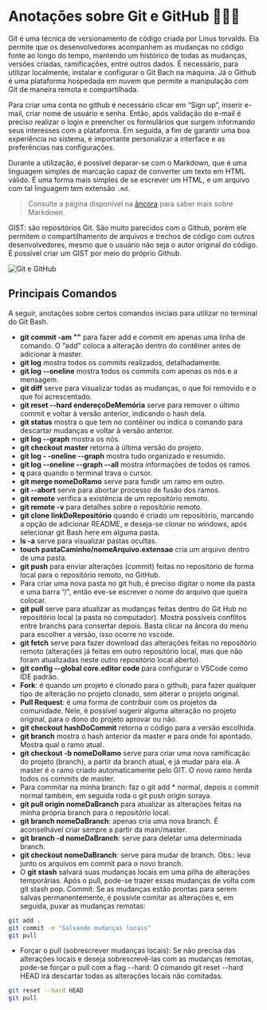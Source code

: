 # Anotações sobre Git e GitHub 🐱‍👤🐙

Git é uma técnica de versionamento de código criada por Linus torvalds. Ela permite que os desenvolvedores acompanhem as mudanças no código fonte ao longo do tempo, mantendo um histórico de todas as mudanças, versões criadas, ramificações, entre outros dados. É necessário, para utilizar localmente, instalar e configurar o Git Bach na máquina.
Já o Github é uma plataforma hospedada em nuvem que permite a manipulação com Git de maneira remota e compartilhada.

Para criar uma conta no github é necessário clicar em “Sign up”, inserir e-mail, criar nome de usuário e senha. Então, após validação do e-mail é preciso realizar o login e preencher os formulários que surgem informando seus interesses com a plataforma. Em seguida, a fim de garantir uma boa experiência no sistema, é importante personalizar a interface e as preferências nas configurações.

Durante a utilização, é possível deparar-se com o Markdown, que é uma linguagem simples de marcação capaz de converter um texto em HTML válido. É uma forma mais simples de se escrever um HTML, e um arquivo com tal linguagem tem extensão `.md`.

> Consulte a página disponível na [âncora](https://docs.github.com/pt/get-started/writing-on-github/getting-started-with-writing-and-formatting-on-github/basic-writing-and-formatting-syntax) para saber mais sobre Markdown.

GIST: são repositórios Git. São muito parecidos com o Github, porém ele permitem o compartilhamento de arquivos e trechos de código com outros desenvolvedores, mesmo que o usuário não seja o autor original do código. É possível criar um GIST por meio do próprio Github.

![Git e GitHub](https://arquivo.devmedia.com.br/marketing/img/guia-git-e-github-37585.png)

## Principais Comandos
A seguir, anotações sobre certos comandos iniciais para utilizar no terminal do Git Bash.
- **git commit -am ""** para fazer add e commit em apenas uma linha de comando. O “add” coloca a alteração dentro do contêiner antes de adicionar à master. 
- **git log** mostra todos os commits realizados, detalhadamente.
- **git log --oneline** mostra todos os commits com apenas os nós e a mensagem.
- **git diff** serve para visualizar todas as mudanças, o que foi removido e o que foi acrescentado.
- **git reset --hard endereçoDeMemória** serve para remover o último commit e voltar à versão anterior, indicando o hash dela.
- **git status**  mostra o que tem no contêiner ou indica o comando para descartar mudanças e voltar à versão anterior.
- **git log --graph** mostra os nós.
- **git checkout master** retorna à última versão do projeto.
- **git log - -oneline  --graph** mostra tudo organizado e resumido.
- **git log --oneline  --graph  --all** mostra informações de todos os ramos.
- **q** para quando o terminal trava o cursor.
- **git merge nomeDoRamo** serve para fundir um ramo em outro.
- **git --abort** serve para abortar processo de fusão dos ramos.
- **git remote** verifica a existência de um repositório remoto.
- **git remote -v** para detalhes sobre o repositório remoto.
- **git clone linkDoRepositório** quando é criado um repositório, marcando a opção de adicionar README, e deseja-se clonar no windows, após selecionar git Bash here em alguma pasta.
- **ls -a** serve para visualizar pastas ocultas.
- **touch pastaCaminho/nomeArquivo.extensao** cria um arquivo dentro de uma pasta.
- **git push** para enviar alterações (commit) feitas no repositório de forma local para o repositório remoto, no GitHub.
- Para criar uma nova pasta no git hub, é preciso digitar o nome da pasta e uma barra “/”, então eve-se escrever o nome do arquivo que queira colocar.
- **git pull** serve para atualizar as mudanças feitas dentro do Git Hub no repositório local (a pasta no computador). Mostra possíveis conflitos entre branchs para consertar depois. Basta clicar na âncora do menu para escolher a versão, isso ocorre no vscode.
- **git fetch** serve para fazer download das alterações feitas no repositório remoto (alterações já feitas em outro repositório local, mas que não foram atualizadas neste outro repositório local aberto).
- **git config --global core.editor code** para configurar o VSCode como IDE padrão.
- **Fork**: é quando um projeto é clonado para o github, para fazer qualquer tipo de alteração no projeto clonado, sem alterar o projeto original.
- **Pull Request**: é uma forma de contribuir com os projetos da comunidade. Nele, é possível sugerir alguma alteração no projeto original, para o dono do projeto aprovar ou não.
- **git checkout hashDoCommit** retorna o código para a versão escolhida.
- **git branch** mostra o hash anterior da master e para onde foi apontado. Mostra qual o ramo atual.
- **git checkout -b nomeDoRamo** serve para criar uma nova ramificação do projeto (branch), a partir da branch atual, e já mudar para ela. A master é o ramo criado automaticamente pelo GIT. O novo ramo herda todos os commits de master.
- Para commitar na minha branch: faz o git add * normal, depois o commit normal também, em seguida roda o git push origin soraya. 
- **git pull origin nomeDaBranch** para atualizar as alterações feitas na minha própria branch para o repositório local.
- **git branch nomeDaBranch**: apenas cria uma nova branch. É aconselhável criar sempre a partir da main/master.
- **git branch -d nomeDaBranch**: serve para deletar uma determinada branch.
- **git checkout nomeDaBranch**: serve para mudar de branch. Obs.: leva junto os arquivos em commit para o novo branch.
- O **git stash** salvará suas mudanças locais em uma pilha de alterações temporárias. Após o pull, pode-se trazer essas mudanças de volta com git stash pop. Commit: Se as mudanças estão prontas para serem salvas permanentemente, é possívle comitar as alterações e, em seguida, puxar as mudanças remotas:
```bash
git add .
git commit -m "Salvando mudanças locais"
git pull
```

- Forçar o pull (sobrescrever mudanças locais): Se não precisa das alterações locais e deseja sobrescrevê-las com as mudanças remotas, pode-se forçar o pull com a flag --hard:  O comando git reset --hard HEAD irá descartar todas as alterações locais não comitadas.
```bash
git reset --hard HEAD
git pull
```
